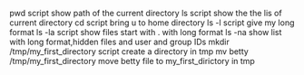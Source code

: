 pwd script show path of the current directory
ls script show the the lis of current directory
cd script bring u to home directory
ls -l script give my long format
ls -la script show files start with . with long format
ls -na show list with long format,hidden files and user and group IDs
mkdir /tmp/my_first_directory script create a directory in tmp
mv betty /tmp/my_first_directory move betty file to my_first_dirictory in tmp
